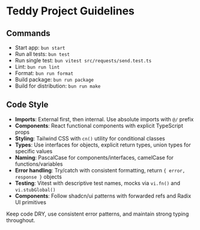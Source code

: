 # Teddy Project Guidelines

## Commands
- Start app: `bun start`
- Run all tests: `bun test`
- Run single test: `bun vitest src/requests/send.test.ts`
- Lint: `bun run lint`
- Format: `bun run format`
- Build package: `bun run package`
- Build for distribution: `bun run make`

## Code Style
- **Imports**: External first, then internal. Use absolute imports with `@/` prefix
- **Components**: React functional components with explicit TypeScript props
- **Styling**: Tailwind CSS with `cn()` utility for conditional classes
- **Types**: Use interfaces for objects, explicit return types, union types for specific values
- **Naming**: PascalCase for components/interfaces, camelCase for functions/variables
- **Error handling**: Try/catch with consistent formatting, return `{ error, response }` objects
- **Testing**: Vitest with descriptive test names, mocks via `vi.fn()` and `vi.stubGlobal()`
- **Components**: Follow shadcn/ui patterns with forwarded refs and Radix UI primitives

Keep code DRY, use consistent error patterns, and maintain strong typing throughout.